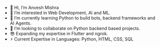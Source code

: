 - 👋 Hi, I’m Anvesh Mishra
- 👀 I’m interested in Web Development, AI and ML.
- 🌱 I’m currently learning Python to build bots, backend frameworks and AI Agents.
- 💞️ I’m looking to collaborate on Python backend based projects.
- 😎 Expanding my expertise in Flutter and ngrok. 
- ⚡ Current Expertise in Languages: Python, HTML, CSS, SQL

